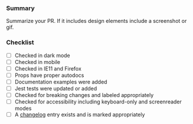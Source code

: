 ### Summary

Summarize your PR. If it includes design elements include a screenshot or gif.

### Checklist

- [ ] Checked in dark mode
- [ ] Checked in mobile
- [ ] Checked in IE11 and Firefox
- [ ] Props have proper autodocs
- [ ] Documentation examples were added
- [ ] Jest tests were updated or added
- [ ] Checked for breaking changes and labeled appropriately
- [ ] Checked for accessibility including keyboard-only and screenreader modes
- [ ] A [changelog](https://github.com/elastic/eui/blob/master/CHANGELOG.md) entry exists and is marked appropriately
